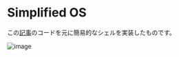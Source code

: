 # Simplified OS
この[記事](https://qiita.com/suwa3/items/80574687644d70729be1)のコードを元に簡易的なシェルを実装したものです。

![image](https://github.com/user-attachments/assets/7e2c04fe-7f77-433e-a277-bb55eb7f3995)
